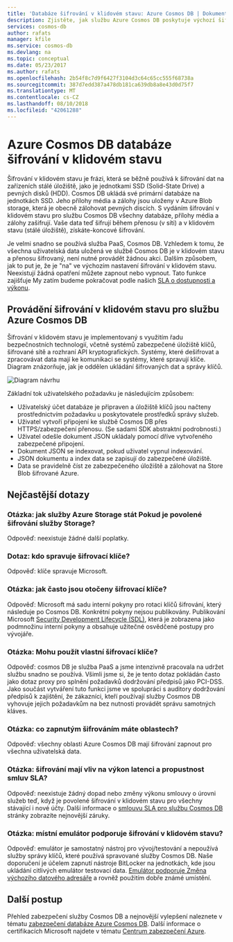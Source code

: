 ```yaml
---
title: 'Databáze šifrování v klidovém stavu: Azure Cosmos DB | Dokumentace Microsoftu'
description: Zjistěte, jak službu Azure Cosmos DB poskytuje výchozí šifrování všech dat.
services: cosmos-db
author: rafats
manager: kfile
ms.service: cosmos-db
ms.devlang: na
ms.topic: conceptual
ms.date: 05/23/2017
ms.author: rafats
ms.openlocfilehash: 2b54f8c7d9f6427f3104d3c64c65cc555f68738a
ms.sourcegitcommit: 387d7edd387a478db181ca639db8a8e43d0d75f7
ms.translationtype: MT
ms.contentlocale: cs-CZ
ms.lasthandoff: 08/10/2018
ms.locfileid: "42061288"
---
```

# <a name="azure-cosmos-db-database-encryption-at-rest"></a>Azure Cosmos DB databáze šifrování v klidovém stavu

Šifrování v klidovém stavu je frázi, která se běžně používá k šifrování dat na zařízeních stálé úložiště, jako je jednotkami SSD (Solid-State Drive) a pevných disků (HDD). Cosmos DB ukládá své primární databáze na jednotkách SSD. Jeho přílohy média a zálohy jsou uloženy v Azure Blob storage, která je obecně zálohovat pevných discích. S vydáním šifrování v klidovém stavu pro službu Cosmos DB všechny databáze, přílohy média a zálohy zašifrují. Vaše data teď šifrují během přenosu (v síti) a v klidovém stavu (stálé úložiště), získáte-koncové šifrování.

Je velmi snadno se používá služba PaaS, Cosmos DB. Vzhledem k tomu, že všechna uživatelská data uložená ve službě Cosmos DB je v klidovém stavu a přenosu šifrovaný, není nutné provádět žádnou akci. Dalším způsobem, jak to put je, že je "na" ve výchozím nastavení šifrování v klidovém stavu. Neexistují žádná opatření můžete zapnout nebo vypnout. Tato funkce zajišťuje My zatím budeme pokračovat podle našich [SLA o dostupnosti a výkonu](https://azure.microsoft.com/support/legal/sla/cosmos-db).

## <a name="implementation-of-encryption-at-rest-for-azure-cosmos-db"></a>Provádění šifrování v klidovém stavu pro službu Azure Cosmos DB

Šifrování v klidovém stavu je implementovaný s využitím řadu bezpečnostních technologií, včetně systémů zabezpečené úložiště klíčů, šifrované sítě a rozhraní API kryptografických. Systémy, které dešifrovat a zpracovávat data mají ke komunikaci se systémy, které spravují klíče. Diagram znázorňuje, jak je oddělen ukládání šifrovaných dat a správy klíčů. 

![Diagram návrhu](./media/database-encryption-at-rest/design-diagram.png)

Základní tok uživatelského požadavku je následujícím způsobem:
- Uživatelský účet databáze je připraven a úložiště klíčů jsou načteny prostřednictvím požadavku u poskytovatele prostředků správy služeb.
- Uživatel vytvoří připojení ke službě Cosmos DB přes HTTPS/zabezpečení přenosu. (Se sadami SDK abstraktní podrobnosti.)
- Uživatel odešle dokument JSON ukládaly pomocí dříve vytvořeného zabezpečené připojení.
- Dokument JSON se indexovat, pokud uživatel vypnul indexování.
- JSON dokumentu a index data se zapisují do zabezpečené úložiště.
- Data se pravidelně číst ze zabezpečeného úložiště a zálohovat na Store Blob šifrované Azure.

## <a name="frequently-asked-questions"></a>Nejčastější dotazy

### <a name="q-how-much-more-does-azure-storage-cost-if-storage-service-encryption-is-enabled"></a>Otázka: jak služby Azure Storage stát Pokud je povolené šifrování služby Storage?
Odpověď: neexistuje žádné další poplatky.

### <a name="q-who-manages-the-encryption-keys"></a>Dotaz: kdo spravuje šifrovací klíče?
Odpověď: klíče spravuje Microsoft.

### <a name="q-how-often-are-encryption-keys-rotated"></a>Otázka: jak často jsou otočeny šifrovací klíče?
Odpověď: Microsoft má sadu interní pokyny pro rotaci klíčů šifrování, který následuje po Cosmos DB. Konkrétní pokyny nejsou publikovány. Publikování Microsoft [Security Development Lifecycle (SDL)](https://www.microsoft.com/sdl/default.aspx), která je zobrazena jako podmnožinu interní pokyny a obsahuje užitečné osvědčené postupy pro vývojáře.

### <a name="q-can-i-use-my-own-encryption-keys"></a>Otázka: Mohu použít vlastní šifrovací klíče?
Odpověď: cosmos DB je služba PaaS a jsme intenzivně pracovala na udržet službu snadno se používá. Všimli jsme si, že je tento dotaz pokládán často jako dotaz proxy pro splnění požadavků dodržování předpisů jako PCI-DSS. Jako součást vytváření tuto funkci jsme ve spolupráci s auditory dodržování předpisů k zajištění, že zákazníci, kteří používají služby Cosmos DB vyhovuje jejich požadavkům na bez nutnosti provádět správu samotných kláves.

### <a name="q-what-regions-have-encryption-turned-on"></a>Otázka: co zapnutým šifrováním máte oblastech?
Odpověď: všechny oblasti Azure Cosmos DB mají šifrování zapnout pro všechna uživatelská data.

### <a name="q-does-encryption-affect-the-performance-latency-and-throughput-slas"></a>Otázka: šifrování mají vliv na výkon latenci a propustnost smluv SLA?
Odpověď: neexistuje žádný dopad nebo změny výkonu smlouvy o úrovni služeb teď, když je povolené šifrování v klidovém stavu pro všechny stávající i nové účty. Další informace o [smlouvu SLA pro službu Cosmos DB](https://azure.microsoft.com/support/legal/sla/cosmos-db) stránky zobrazíte nejnovější záruky.

### <a name="q-does-the-local-emulator-support-encryption-at-rest"></a>Otázka: místní emulátor podporuje šifrování v klidovém stavu?
Odpověď: emulátor je samostatný nástroj pro vývoj/testování a nepoužívá služby správy klíčů, které používá spravované služby Cosmos DB. Naše doporučení je účelem zapnutí nástroje BitLocker na jednotkách, kde jsou ukládání citlivých emulátor testovací data. [Emulátor podporuje Změna výchozího datového adresáře](local-emulator.md) a rovněž použitím dobře známé umístění.

## <a name="next-steps"></a>Další postup

Přehled zabezpečení služby Cosmos DB a nejnovější vylepšení naleznete v tématu [zabezpečení databáze Azure Cosmos DB](database-security.md).
Další informace o certifikacích Microsoft najdete v tématu [Centrum zabezpečení Azure](https://azure.microsoft.com/support/trust-center/).

